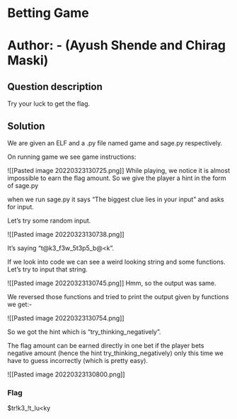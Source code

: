             

# Betting Game

# Author: - (Ayush Shende and Chirag Maski)

## Question description

Try your luck to get the flag.

## Solution

We are given an ELF and a .py file named game and sage.py respectively.

On running game we see game instructions:

![[Pasted image 20220323130725.png]]
While playing, we notice it is almost impossible to earn the flag amount. So we give the player a hint in the form of sage.py

when we run sage.py it says “The biggest clue lies in your input” and asks for input.

Let’s try some random input.

![[Pasted image 20220323130738.png]]

It’s saying “t@k3_f3w_5t3p5_b@<k”.

If we look into code we can see a weird looking string and some functions. Let’s try to input that string.

![[Pasted image 20220323130745.png]]
Hmm, so the output was same.

We reversed those functions and tried to print the output given by functions we get:-

![[Pasted image 20220323130754.png]]

So we got the hint which is “try_thinking_negatively”.

The flag amount can be earned directly in one bet if the player bets negative amount (hence the hint try_thinking_negatively) only this time we have to guess incorrectly (which is pretty easy).

![[Pasted image 20220323130800.png]]

### Flag

$tr!k3_!t_lu<ky